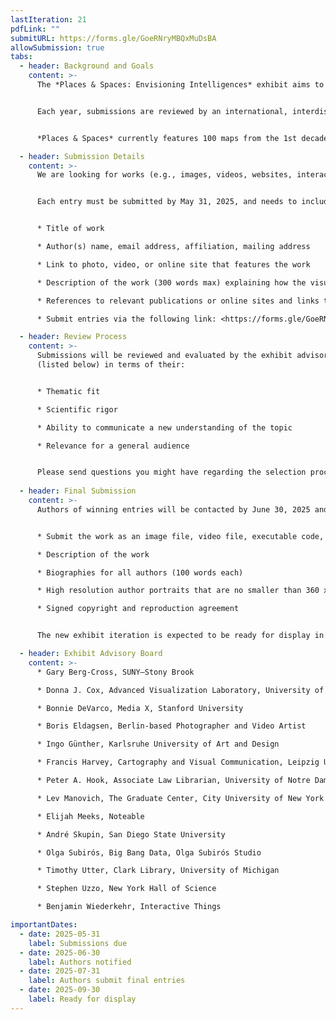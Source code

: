 ```yaml
---
lastIteration: 21
pdfLink: ""
submitURL: https://forms.gle/GoeRNryMBQxMuDsBA
allowSubmission: true
tabs:
  - header: Background and Goals
    content: >-
      The *Places & Spaces: Envisioning Intelligences* exhibit aims to inspire discussion about intelligences by biological and technological life forms. It welcomes visualizations of linguistic, kinesthetic, communication, musical, emotional, and other intelligences with a focus on collaboration and coordination across life forms and intelligence types. The visualizations aim to surface strengths and weaknesses of existing and future sensors & actuators, memory & reasoning, exploration & communication, plus shared goals & desirable futures.


      Each year, submissions are reviewed by an international, interdisciplinary advisory board. Selected entries will be added to *Places & Spaces*, a traveling exhibit designed to open people’s minds and hearts to the value, complexity, and beauty of science and technology. The resulting collection will provide a glimpse into the future—a time when larger and more complex datasets are available, multi-factor analysis becomes commonplace, and human and machine intelligence merge in support of creative problem solving and positive societal impact. Show us your vision of this future by submitting your work to the 3rd decade of the exhibit.


      *Places & Spaces* currently features 100 maps from the 1st decade and 40 interactive macroscopes from the 2nd decade of the exhibit that cover data, code, and expertise from a wide range of disciplines. Since 2005, the exhibit has traveled to 30 countries and appeared in various formats at over 458 venues and events, including the Davos Economic Forum, National Academy of Sciences, and the New York Public Library. News coverage has appeared in *Nature*, *Science*, *USA Today*, and *Wired*.

  - header: Submission Details
    content: >-
      We are looking for works (e.g., images, videos, websites, interactive visualizations) that visualize, discuss or exemplify cooperation between types of intelligence and/or that visualize at least one type of intelligence. The works can speak to historical views of intelligence or illuminate new views of intelligence(s). Entries can be either new or existing works.


      Each entry must be submitted by May 31, 2025, and needs to include:


      * Title of work

      * Author(s) name, email address, affiliation, mailing address

      * Link to photo, video, or online site that features the work

      * Description of the work (300 words max) explaining how the visualization can help people understand intelligences better. If possible, provide details on target user groups and needs served, intelligences visualized, data used, data analysis performed, visualization techniques applied, and main insights gained. Also share information on the impact the work has had on public awareness, social policy, or political action.

      * References to relevant publications or online sites and links to related projects or works

      * Submit entries via the following link: <https://forms.gle/GoeRNryMBQxMuDsBA>

  - header: Review Process
    content: >-
      Submissions will be reviewed and evaluated by the exhibit advisory board
      (listed below) in terms of their:


      * Thematic fit

      * Scientific rigor

      * Ability to communicate a new understanding of the topic

      * Relevance for a general audience


      Please send questions you might have regarding the selection process to [cnscntr@iu.edu](mailto:cnscntr@iu.edu) and use the subject heading “Exhibit Inquiry.” 
      
  - header: Final Submission
    content: >-
      Authors of winning entries will be contacted by June 30, 2025 and invited to submit final materials by July 31, 2025. Each final entry consists of:


      * Submit the work as an image file, video file, executable code, or a link to a visualization.

      * Description of the work

      * Biographies for all authors (100 words each)

      * High resolution author portraits that are no smaller than 360 x 450 pixels, or 1.2” x 1.5” at 300 dpi

      * Signed copyright and reproduction agreement


      The new exhibit iteration is expected to be ready for display in late September of 2025.

  - header: Exhibit Advisory Board
    content: >-
      * Gary Berg-Cross, SUNY–Stony Brook

      * Donna J. Cox, Advanced Visualization Laboratory, University of Illinois at Urbana-Champaign

      * Bonnie DeVarco, Media X, Stanford University

      * Boris Eldagsen, Berlin-based Photographer and Video Artist

      * Ingo Günther, Karlsruhe University of Art and Design

      * Francis Harvey, Cartography and Visual Communication, Leipzig University

      * Peter A. Hook, Associate Law Librarian, University of Notre Dame

      * Lev Manovich, The Graduate Center, City University of New York

      * Elijah Meeks, Noteable

      * André Skupin, San Diego State University

      * Olga Subirós, Big Bang Data, Olga Subirós Studio

      * Timothy Utter, Clark Library, University of Michigan

      * Stephen Uzzo, New York Hall of Science

      * Benjamin Wiederkehr, Interactive Things

importantDates:
  - date: 2025-05-31
    label: Submissions due
  - date: 2025-06-30
    label: Authors notified
  - date: 2025-07-31
    label: Authors submit final entries
  - date: 2025-09-30
    label: Ready for display
---
```

